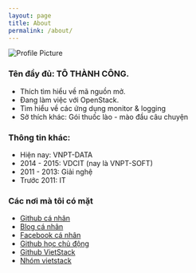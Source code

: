 ```yaml
---
layout: page
title: About
permalink: /about/
---
```


<img src="{{ site.baseurl }}/assets/congto.png" title="Profile Picture" class="profile">

### Tên đầy đủ: TÔ THÀNH CÔNG. 
- Thích tìm hiểu về mã nguồn mở.
- Đang làm việc với OpenStack.
- Tìm hiểu về các ứng dụng monitor & logging
- Sở thích khác: Gói thuốc lào - mào đầu câu chuyện

### Thông tin khác: 
- Hiện nay: VNPT-DATA
- 2014 - 2015: VDCIT (nay là VNPT-SOFT)
- 2011 - 2013: Giải nghệ
- Trước 2011: IT 

### Các nơi mà tôi có mặt
- [Github cá nhân][congto-git]
- [Blog cá nhân][congto-blog]
- [Facebook cá nhân][congto-facebook]
- [Github học chủ động][hocchudong-git]
- [Github VietStack][vietstack-git]
- [Nhóm vietstack][congto-vietstack]


[congto-git]: https://github.com/congto
[hocchudong-git]: https://github.com/hocchudong
[vietstack-git]: https://github.com/vietstacker
[congto-blog]: http://congto.hocchudong.com
[congto-facebook]: https://facebook.com/tcvn1985
[congto-vietstack]: https://facebook.com/groups/vietstack
